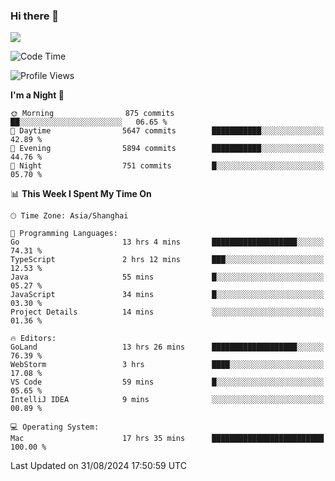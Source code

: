 ### Hi there 👋

<!--
**JJAYCHEN1e/jjaychen1e** is a ✨ _special_ ✨ repository because its `README.md` (this file) appears on your GitHub profile.

Here are some ideas to get you started:

- 🔭 I’m currently working on ...
- 🌱 I’m currently learning ...
- 👯 I’m looking to collaborate on ...
- 🤔 I’m looking for help with ...
- 💬 Ask me about ...
- 📫 How to reach me: ...
- 😄 Pronouns: ...
- ⚡ Fun fact: ...
-->

[![](https://github-readme-stats.vercel.app/api?username=jjaychen1e&show_icons=true)](https://github.com/jjaychen1e/github-readme-stats?count_private=true)

<!--START_SECTION:waka-->
![Code Time](http://img.shields.io/badge/Code%20Time-1%2C377%20hrs%2029%20mins-blue)

![Profile Views](http://img.shields.io/badge/Profile%20Views-0-blue)

**I'm a Night 🦉** 

```text
🌞 Morning                875 commits         ██░░░░░░░░░░░░░░░░░░░░░░░   06.65 % 
🌆 Daytime                5647 commits        ███████████░░░░░░░░░░░░░░   42.89 % 
🌃 Evening                5894 commits        ███████████░░░░░░░░░░░░░░   44.76 % 
🌙 Night                  751 commits         █░░░░░░░░░░░░░░░░░░░░░░░░   05.70 % 
```


📊 **This Week I Spent My Time On** 

```text
🕑︎ Time Zone: Asia/Shanghai

💬 Programming Languages: 
Go                       13 hrs 4 mins       ███████████████████░░░░░░   74.31 % 
TypeScript               2 hrs 12 mins       ███░░░░░░░░░░░░░░░░░░░░░░   12.53 % 
Java                     55 mins             █░░░░░░░░░░░░░░░░░░░░░░░░   05.27 % 
JavaScript               34 mins             █░░░░░░░░░░░░░░░░░░░░░░░░   03.30 % 
Project Details          14 mins             ░░░░░░░░░░░░░░░░░░░░░░░░░   01.36 % 

🔥 Editors: 
GoLand                   13 hrs 26 mins      ███████████████████░░░░░░   76.39 % 
WebStorm                 3 hrs               ████░░░░░░░░░░░░░░░░░░░░░   17.08 % 
VS Code                  59 mins             █░░░░░░░░░░░░░░░░░░░░░░░░   05.65 % 
IntelliJ IDEA            9 mins              ░░░░░░░░░░░░░░░░░░░░░░░░░   00.89 % 

💻 Operating System: 
Mac                      17 hrs 35 mins      █████████████████████████   100.00 % 
```


 Last Updated on 31/08/2024 17:50:59 UTC
<!--END_SECTION:waka-->
